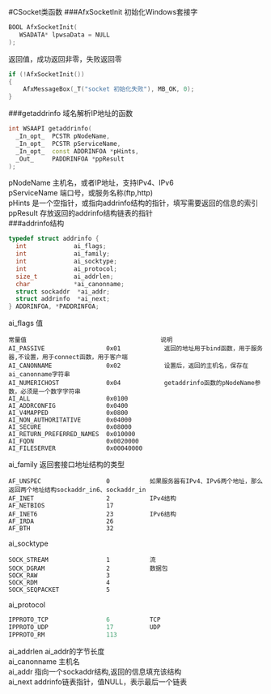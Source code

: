 #CSocket类函数
###AfxSocketInit
初始化Windows套接字
```cpp
BOOL AfxSocketInit(
   WSADATA* lpwsaData = NULL 
);
```
返回值，成功返回非零，失败返回零 
```cpp
if (!AfxSocketInit())
{
	AfxMessageBox(_T("socket 初始化失败"), MB_OK, 0);
}
```
###getaddrinfo
域名解析IP地址的函数
```cpp
int WSAAPI getaddrinfo(
  _In_opt_  PCSTR pNodeName,
  _In_opt_  PCSTR pServiceName,
  _In_opt_  const ADDRINFOA *pHints,
  _Out_     PADDRINFOA *ppResult
);
```
pNodeName 主机名，或者IP地址，支持IPv4、IPv6            
pServiceName 端口号，或服务名称(ftp,http)            
pHints 是一个空指针，或指向addrinfo结构的指针，填写需要返回的信息的索引              
ppResult 存放返回的addrinfo结构链表的指针             
###addrinfo结构
```cpp
typedef struct addrinfo {
  int             ai_flags;
  int             ai_family;
  int             ai_socktype;
  int             ai_protocol;
  size_t          ai_addrlen;
  char            *ai_canonname;
  struct sockaddr  *ai_addr;
  struct addrinfo  *ai_next;
} ADDRINFOA, *PADDRINFOA;
```
ai_flags 值
```text
常量值                                     说明
AI_PASSIVE                 0x01            返回的地址用于bind函数，用于服务器,不设置，用于connect函数，用于客户端    
AI_CANONNAME               0x02            设置后，返回的主机名，保存在ai_canonname字符串       
AI_NUMERICHOST             0x04            getaddrinfo函数的pNodeName参数，必须是一个数字字符串
AI_ALL                     0x0100
AI_ADDRCONFIG              0x0400
AI_V4MAPPED                0x0800
AI_NON_AUTHORITATIVE       0x04000
AI_SECURE                  0x08000
AI_RETURN_PREFERRED_NAMES  0x010000
AI_FQDN                    0x0020000
AI_FILESERVER              0x00040000
```
ai_family 返回套接口地址结构的类型
```text
AF_UNSPEC                  0           如果服务器有IPv4、IPv6两个地址，那么返回两个地址结构sockaddr_in6、sockaddr_in
AF_INET                    2           IPv4结构
AF_NETBIOS                 17
AF_INET6                   23          IPv6结构
AF_IRDA                    26
AF_BTH                     32
```
ai_socktype 
```text
SOCK_STREAM                1           流
SOCK_DGRAM                 2           数据包
SOCK_RAW                   3
SOCK_RDM                   4
SOCK_SEQPACKET             5
```
ai_protocol
```cpp
IPPROTO_TCP                6           TCP
IPPROTO_UDP                17          UDP
IPPROTO_RM                 113
```
ai_addrlen ai_addr的字节长度              
ai_canonname 主机名           
ai_addr 指向一个sockaddr结构,返回的信息填充该结构             
ai_next addrinfo链表指针，值NULL，表示最后一个链表           




